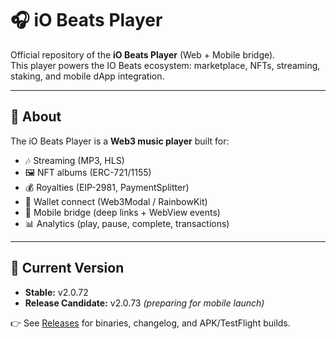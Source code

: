 # 🎧 iO Beats Player

Official repository of the **iO Beats Player** (Web + Mobile bridge).  
This player powers the IO Beats ecosystem: marketplace, NFTs, streaming, staking, and mobile dApp integration.

---

## 📌 About
The iO Beats Player is a **Web3 music player** built for:
- 🎶 Streaming (MP3, HLS)
- 🖼️ NFT albums (ERC-721/1155)
- 💰 Royalties (EIP-2981, PaymentSplitter)
- 🔗 Wallet connect (Web3Modal / RainbowKit)
- 📱 Mobile bridge (deep links + WebView events)
- 📊 Analytics (play, pause, complete, transactions)

---

## 🚀 Current Version
- **Stable:** v2.0.72  
- **Release Candidate:** v2.0.73 *(preparing for mobile launch)*  

👉 See [Releases](../../releases) for binaries, changelog, and APK/TestFlight builds.

